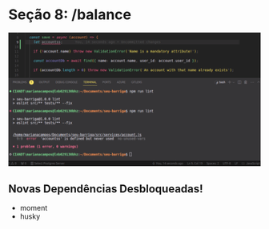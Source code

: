 # Seção 8: /balance

![alt text](image-2.png)

## Novas Dependências Desbloqueadas!

- moment
- husky
